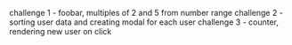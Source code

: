challenge 1 - foobar, multiples of 2 and 5 from number range
challenge 2 - sorting user data and creating modal for each user
challenge 3 - counter, rendering new user on click